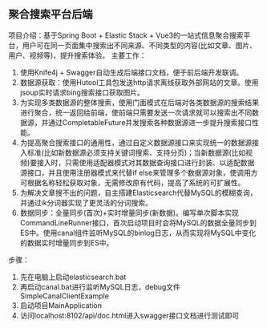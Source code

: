 ## 聚合搜索平台后端
项目介绍：基于Spring Boot + Elastic Stack + Vue3的一站式信息聚合搜索平台，用户可在同一页面集中搜索出不同来源、不同类型的内容(比如文章、图片、用户、视频等)，提升搜索体验。 主要工作：

1. 使用Knife4j + Swagger自动生成后端接口文档，便于前后端开发联调。 
2. 数据源获取：使用Hutool工具包发送http请求离线获取外部网站的文章。使用jsoup实时请求bing搜索接口获取图片。 
3. 为实现多类数据源的整体搜索，使用门面模式在后端对各类数据源的搜索结果进行聚合，统一返回给前端，使前端只需要发送一次请求就可以搜索出不同数据源，并通过CompletableFuture并发搜索各种数据源进一步提升搜索接口性能。 
4. 为提高聚合搜索接口的通用性，通过自定义数据源接口来实现统一的数据源接入标准(比如新数据源必须支持关键词搜索、支持分页)；当新数据源(比如视频)要接入时，只需使用适配器模式对其数据查询接口进行封装、以适配数据源接口，并且使用注册器模式来代替if else来管理多个数据源对象，使调用方可根据名称轻松获取对象，无需修改原有代码，提高了系统的可扩展性。 
5. 为解决文章搜不出的问题，自主搭建Elasticsearch代替MySQL的模糊查询，并通过ik分词器实现了更灵活的分词搜索。 
6. 数据同步：全量同步(首次)+实时增量同步(新数据)。编写单次脚本实现CommandLineRunner接口，首次启动项目时会将MySQL的数据全量同步到ES中。使用canal组件监听MySQL的binlog日志，从而实现将MySQL中变化的数据实时增量同步到ES中。

步骤：
1. 先在电脑上启动elasticsearch.bat
2. 再启动canal.bat进行监听MySQL日志，debug文件SimpleCanalClientExample
3. 启动项目MainApplication
4. 访问localhost:8102/api/doc.html进入swagger接口文档进行测试即可